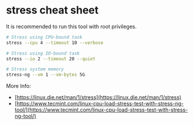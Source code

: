 # stress cheat sheet

It is recommended to run this tool with root privileges.

```bash
# Stress using CPU-bound task
stress --cpu 4 --timeout 10 --verbose

# Stress using IO-bound task
stress --io 2 --timeout 20 --quiet

# Stress system memory
stress-ng --vm 1 --vm-bytes 5G
```

More Info:

* [https://linux.die.net/man/1/stress](https://linux.die.net/man/1/stress)
* [https://www.tecmint.com/linux-cpu-load-stress-test-with-stress-ng-tool/](https://www.tecmint.com/linux-cpu-load-stress-test-with-stress-ng-tool/)
